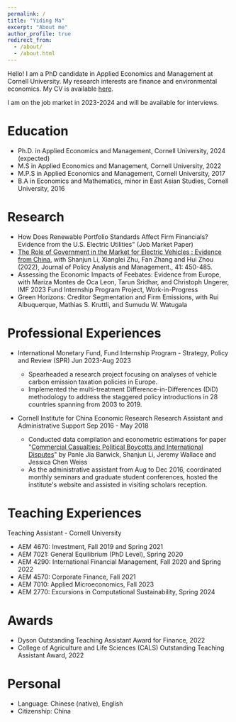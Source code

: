 ```yaml
---
permalink: /
title: "Yiding Ma"
excerpt: "About me"
author_profile: true
redirect_from: 
  - /about/
  - /about.html
---
```


Hello! I am a PhD candidate in Applied Economics and Management at Cornell University. My research interests are finance and environmental economics. My CV is available [here](https://yiding-ma.github.io/files/Ma_Yiding_CV.pdf).

I am on the job market in 2023-2024 and will be available for interviews.

Education
======
* Ph.D. in Applied Economics and Management, Cornell University, 2024 (expected)
* M.S in Applied Economics and Management, Cornell University, 2022
* M.P.S in Applied Economics and Management, Cornell University, 2017
* B.A in Economics and Mathematics, minor in East Asian Studies, Cornell University, 2016

Research
======
* How Does Renewable Portfolio Standards Affect Firm Financials? Evidence from the U.S. Electric
Utilities" (Job Market Paper)
* [The Role of Government in the Market for Electric Vehicles : Evidence from China](https://onlinelibrary.wiley.com/doi/abs/10.1002/pam.22362),
with Shanjun Li, Xianglei Zhu, Fan Zhang and Hui Zhou (2022),
Journal of Policy Analysis and Management., 41: 450-485. 
* Assessing the Economic Impacts of Feebates: Evidence from Europe, with Mariza Montes de Oca Leon, Tarun Sridhar, and Christoph Ungerer,
IMF 2023 Fund Internship Program Project, Work-in-Progress
* Green Horizons: Creditor Segmentation and Firm Emissions, with Rui Albuquerque, Mathias S. Kruttli, and Sumudu W. Watugala

Professional Experiences
======
* International Monetary Fund, Fund Internship Program - Strategy, Policy and Review (SPR) Jun 2023-Aug 2023
	* Spearheaded a research project focusing on analyses of vehicle carbon emission taxation policies in Europe.
	* Implemented the multi-treatment Difference-in-Differences (DiD) methodology to address the staggered policy introductions in 28 countries spanning from 2003 to 2019.

* Cornell Institute for China Economic Research
Research Assistant and Administrative Support Sep 2016 - May 2018
	* Conducted data compilation and econometric estimations for paper "[Commercial Casualties: Political Boycotts and International Disputes](https://papers.ssrn.com/sol3/papers.cfm?abstract_id=3417194)" by Panle Jia Barwick, Shanjun Li, Jeremy Wallace and
Jessica Chen Weiss
	* As the administrative assistant from Aug to Dec 2016, coordinated monthly seminars and graduate
student conferences, hosted the institute's website and assisted in visiting scholars reception.

Teaching Experiences
======
Teaching Assistant - Cornell University

* AEM 4670: Investment, Fall 2019 and Spring 2021
* AEM 7021: General Equilibrium (PhD Level), Spring 2020
* AEM 4290: International Financial Management, Fall 2020 and Spring 2022
* AEM 4570: Corporate Finance, Fall 2021
* AEM 7010: Applied Microeconomics, Fall 2023
* AEM 2770: Excursions in Computational Sustainability, Spring 2024

Awards
======
* Dyson Outstanding Teaching Assistant Award for Finance, 2022
* College of Agriculture and Life Sciences (CALS) Outstanding Teaching Assistant Award, 2022

Personal
======
* Language: Chinese (native), English
* Citizenship: China